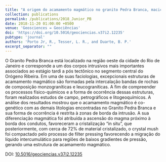 ```yaml
---
title: "A origem do acamamento magmático no granito Pedra Branca, maciço da Pedra Branca, Rio de Janeiro, Brasil"
collection: publications
permalink: /publications/2018_Junior_PB
date: 2018-11-20 01:00:00 +0500
venue: 'Geosciences = Geociências'
doi: 'https://doi.org/10.5016/geociencias.v37i2.12235'
pubtype: 'journal'
authors: 'Porto Jr, R., Tesser, L. R., and Duarte, B. P.'
excerpt_separator: ""
---
```

O Granito Pedra Branca está localizado na região oeste da cidade do Rio de Janeiro e corresponde a um dos corpos intrusivos mais importantes associados ao estágio tardi a pós tectônico no segmento central do Orógeno Ribeira. Em uma de suas faciologias, excepcionais estruturas de acamamento magmático são formadas pela intercalação bandas de rochas de composição monzograníticas e leucograníticas. A fim de compreender os processos físico-químicos e a forma de ocorrência dessas estruturas, foram realizados estudos de campo, petrográficos e litogeoquímicos. A análise dos resultados mostrou que o acamamento magmático é co-genético com as demais litologias encontradas no Granito Pedra Branca e sua forma de ocorrência é restrita à zonas de borda da intrusão. A sua diferenciação magmática foi atribuída a ascensão do magma próximo à borda dos condutos, favoreceram a cristalização “in situ”, que posteriormente, com cerca de 72% de material cristalizado, o crystal mush foi compactado pelo processo de filter pressing favorecendo a migração do líquido intercumulático para regiões de baixos gradientes de pressão, gerando uma estrutura de acamamento magmático.


DOI: [10.5016/geociencias.v37i2.12235](https://doi.org/10.5016/geociencias.v37i2.12235)